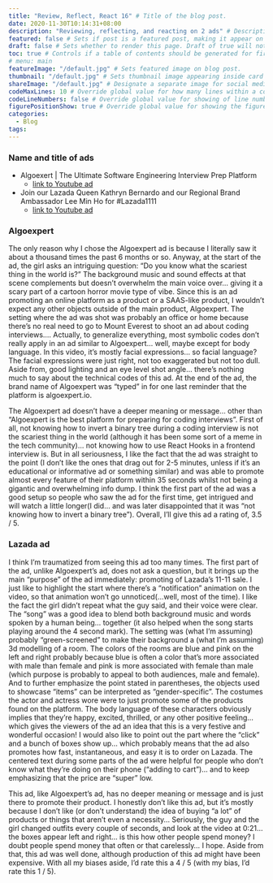```yaml
---
title: "Review, Reflect, React 16" # Title of the blog post.
date: 2020-11-30T10:14:31+08:00
description: "Reviewing, reflecting, and reacting on 2 ads" # Description used for search engine.
featured: false # Sets if post is a featured post, making it appear on the sidebar. A featured post won't be listed on the sidebar if it's the current page
draft: false # Sets whether to render this page. Draft of true will not be rendered.
toc: true # Controls if a table of contents should be generated for first-level links automatically.
# menu: main
featureImage: "/default.jpg" # Sets featured image on blog post.
thumbnail: "/default.jpg" # Sets thumbnail image appearing inside card on homepage.
shareImage: "/default.jpg" # Designate a separate image for social media sharing.
codeMaxLines: 10 # Override global value for how many lines within a code block before auto-collapsing.
codeLineNumbers: false # Override global value for showing of line numbers within code block.
figurePositionShow: true # Override global value for showing the figure label.
categories:
  - Blog
tags:
---
```


### Name and title of ads
- Algoexert | The Ultimate Software Engineering Interview Prep Platform
  - [link to Youtube ad](https://youtu.be/iOHq7BWFQRc)
- Join our Lazada Queen Kathryn Bernardo and our Regional Brand Ambassador Lee Min Ho for #Lazada1111
  - [link to Youtube ad](https://youtu.be/HsNJFXXn5mQ)

### Algoexpert

The only reason why I chose the Algoexpert ad is because I literally saw it about a thousand times the past 6 months or so. Anyway, at the start of the ad, the girl asks an intriguing question: “Do you know what the scariest thing in the world is?” The background music and sound effects at that scene complements but doesn’t overwhelm the main voice over… giving it a scary part of a cartoon horror movie type of vibe. Since this is an ad promoting an online platform as a product or a SAAS-like product, I wouldn’t expect any other objects outside of the main product, Algoexpert. The setting where the ad was shot was probably an office or home because there’s no real need to go to Mount Everest to shoot an ad about coding interviews.... Actually, to generalize everything, most symbolic codes don’t really apply in an ad similar to Algoexpert… well, maybe except for body language. In this video, it’s mostly facial expressions… so facial language? The facial expressions were just right, not too exaggerated but not too dull. Aside from, good lighting and an eye level shot angle… there’s nothing much to say about the technical codes of this ad. At the end of the ad, the brand name of Algoexpert was “typed” in for one last reminder that the platform is algoexpert.io.

The Algoexpert ad doesn’t have a deeper meaning or message… other than “Algoexpert is the best platform for preparing for coding interviews”. First of all, not knowing how to invert a binary tree during a coding interview is not the scariest thing in the world (although it has been some sort of a meme in the tech community)… not knowing how to use React Hooks in a frontend interview is. But in all seriousness, I like the fact that the ad was straight to the point (I don’t like the ones that drag out for 2-5 minutes, unless if it’s an educational or informative ad or something similar) and was able to promote almost every feature of their platform within 35 seconds whilst not being a gigantic and overwhelming info dump. I think the first part of the ad was a good setup so people who saw the ad for the first time, get intrigued and will watch a little longer(I did… and was later disappointed that it was “not knowing how to invert a binary tree”). Overall, I’ll give this ad a rating of, 3.5 / 5.

### Lazada ad

I think I’m traumatized from seeing this ad too many times. The first part of the ad, unlike Algoexpert’s ad, does not ask a question, but it brings up the main “purpose” of the ad immediately: promoting of Lazada’s 11-11 sale. I just like to highlight the start where there’s a “notification” animation on the video, so that animation won’t go unnoticed(…well, most of the time). I like the fact the girl didn’t repeat what the guy said, and their voice were clear. The “song” was a good idea to blend both background music and words spoken by a human being… together (it also helped when the song starts playing around the 4 second mark). The setting was (what I’m assuming) probably “green-screened” to make their background a (what I’m assuming) 3d modelling of a room. The colors of the rooms are blue and pink on the left and right probably because blue is often a color that’s more associated with male than female and pink is more associated with female than male (which purpose is probably to appeal to both audiences, male and female). And to further emphasize the point stated in parentheses, the objects used to showcase “items” can be interpreted as “gender-specific”. The costumes the actor and actress wore were to just promote some of the products found on the platform. The body language of these characters obviously implies that they’re happy, excited, thrilled, or any other positive feeling… which gives the viewers of the ad an idea that this is a very festive and wonderful occasion! I would also like to point out the part where the “click” and a bunch of boxes show up… which probably means that the ad also promotes how fast, instantaneous, and easy it is to order on Lazada. The centered text during some parts of the ad were helpful for people who don’t know what they’re doing on their phone (“adding to cart”)... and to keep emphasizing that the price are “super” low.

This ad, like Algoexpert’s ad, has no deeper meaning or message and is just there to promote their product. I honestly don’t like this ad, but it’s mostly because I don’t like (or don’t understand) the idea of buying “a lot” of products or things that aren’t even a necessity… Seriously, the guy and the girl changed outfits every couple of seconds, and look at the video at 0:21… the boxes appear left and right… is this how other people spend money? I doubt people spend money that often or that carelessly… I hope. Aside from that, this ad was well done, although production of this ad might have been expensive. With all my biases aside, I’d rate this a 4 / 5 (with my bias, I’d rate this 1 / 5).


